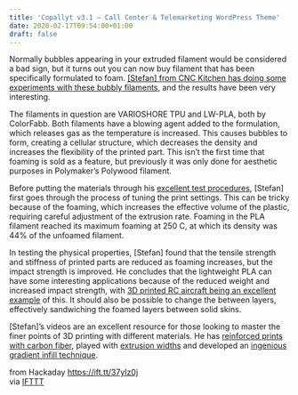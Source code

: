 ```yaml
---
title: 'Copallyt v3.1 – Call Center & Telemarketing WordPress Theme'
date: 2020-02-17T09:54:00+01:00
draft: false
---
```


Normally bubbles appearing in your extruded filament would be considered a bad sign, but it turns out you can now buy filament that has been specifically formulated to foam. [\[Stefan\] from CNC Kitchen has doing some experiments with these bubbly filaments](https://www.youtube.com/watch?v=2tmgzwgi2UI), and the results have been very interesting.

The filaments in question are VARIOSHORE TPU and LW-PLA, both by ColorFabb. Both filaments have a blowing agent added to the formulation, which releases gas as the temperature is increased. This causes bubbles to form, creating a cellular structure, which decreases the density and increases the flexibility of the printed part. This isn’t the first time that foaming is sold as a feature, but previously it was only done for aesthetic purposes in Polymaker’s Polywood filament.

Before putting the materials through his [excellent test procedures](https://www.youtube.com/watch?v=uvn-J8CbtzM), \[Stefan\] first goes through the process of tuning the print settings. This can be tricky because of the foaming, which increases the effective volume of the plastic, requiring careful adjustment of the extrusion rate. Foaming in the PLA filament reached its maximum foaming at 250 C, at which its density was 44% of the unfoamed filament.

In testing the physical properties, \[Stefan\] found that the tensile strength and stiffness of printed parts are reduced as foaming increases, but the impact strength is improved. He concludes that the lightweight PLA can have some interesting applications because of the reduced weight and increased impact strength, with [3D printed RC aircraft being an excellent example](https://hackaday.com/2019/10/05/this-hurricane-uses-a-novel-technique/) of this. It should also be possible to change the between layers, effectively sandwiching the foamed layers between solid skins.

\[Stefan\]’s videos are an excellent resource for those looking to master the finer points of 3D printing with different materials. He has [reinforced prints with carbon fiber](https://hackaday.com/2019/12/28/stronger-3d-prints-glue-or-carbon-fiber/), played with [extrusion widths](https://hackaday.com/2019/11/02/rarely-adjusted-slicer-setting-makes-a-difference/) and developed an [ingenious gradient infill technique](https://hackaday.com/2020/01/20/gradient-infill-puts-more-plastic-where-you-want-it/).

  
  
from Hackaday https://ift.tt/37yIz0j  
via [IFTTT](https://ifttt.com/?ref=da&site=blogger)